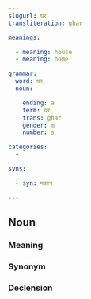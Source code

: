 ```yaml
---
slugurl: घर
transliteration: ghar

meanings:

  - meaning: house
  - meaning: home

grammar:
  word: घर
  noun:

    ending: a
    term: घर
    trans: ghar
    gender: m
    number: s

categories:
  - 

syns: 

  - syn: मकान

---
```


## Noun

### Meaning

<meaning :meanings="meanings" ></meaning>

### Synonym

<syn :syn="syns" ></syn>

### Declension

<noun-decl :grammar="grammar" ></noun-decl>
